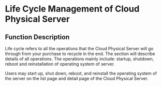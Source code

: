# Life Cycle Management of Cloud Physical Server
## Function Description

Life cycle refers to all the operations that the Cloud Physical Server will go through from your purchase to recycle in the end. The section will describe details of all operations. The operations mainly include: startup, shutdown, reboot and reinstallation of operating system of server.

Users may start up, shut down, reboot, and reinstall the operating system of the server on the list page and detail page of the Cloud Physical Server.
